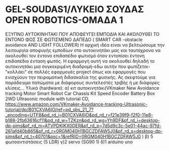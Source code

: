# GEL-SOUDAS1/ΛΥΚΕΙΟ ΣΟΥΔΑΣ OPEN ROBOTICS-ΟΜΑΔΑ 1
ΕΞΥΠΝΟ ΑΥΤΟΚΙΝΗΤΑΚΙ ΠΟΥ ΑΠΟΦΕΥΓΕΙ ΕΜΠΟΔΙΑ ΚΑΙ ΑΚΟΛΟΥΘΕΙ ΤΟ ΕΝΤΟΝΟ ΦΩΣ ΣΕ ΦΩΤΙΣΜΕΝΟ ΔΑΠΕΔΟ                                                  ( SMART CAR -obstacle avoidance AND LIGHT FOLLOWER)
Η αρχική ιδέα είναι να βελτιώσουμε την λειτουργία αποφυγής εμποδίων στο αυτοκινητάκι μας και ταυτόχρονα να ακολουθεί τον έντονο επιδαπέδιο φωτισμό όταν εντοπίσει έντονη επιδαπέδια ένταση φωτός. 
Η εφαρμογή αυτή να ακολουθεί δηλαδή το αυτοκινητάκι μια συγκεκριμένη διαδρομή-εδω αυτήν που φωτίζεται- "κολλάει" σε πολλές εφαρμογές project όπως και εφαρμογές που ενισχύουν την πειραματική διδασκαλία της φυσικής.
Ας σκεφτούμε για παράδειγμα πατώματα με διάφορους συντελεστές τριβής ή με διάφορες κλίσεις...
Υλικά (hardware):
α) κιτ αυτοκινητάκι(VKmaker New Avoidance tracking Motor Smart Robot Car Chassis Kit Speed Encoder Battery Box 2WD Ultrasonic module with tutorial CD, https://www.amazon.com/VKmaker-Avoidance-tracking-Ultrasonic-tutorial/dp/B01CXVA6IO/ref=pd_sbs_21_7?_encoding=UTF8&pd_rd_i=B01CXVA6IO&pd_rd_r=f21e39f9-f2f0-11e8-b188-2fb63616cf11&pd_rd_w=TZKzn&pd_rd_wg=Yh9DF&pf_rd_i=desktop-dp-sims&pf_rd_m=ATVPDKIKX0DER&pf_rd_p=7d5d9c3c-5e01-44ac-97fd-261afd40b865&pf_rd_r=0RGM040H1BGCZDFAW5J0&pf_rd_s=desktop-dp-sims&pf_rd_t=40701&psc=1&refRID=0RGM040H1BGCZDFAW5J0 )
β) 5 φωτοαντιστάσεις (5 LDR)
γ)2 servo (SG90 1)
δ)1 arduino uno
